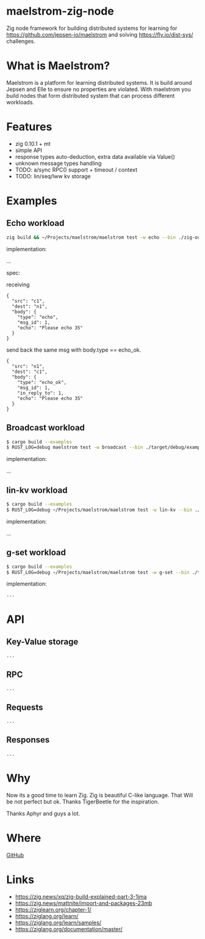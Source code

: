 # maelstrom-zig-node

Zig node framework for building distributed systems for learning for
https://github.com/jepsen-io/maelstrom and solving https://fly.io/dist-sys/
challenges.

# What is Maelstrom?

Maelstrom is a platform for learning distributed systems. It is build around Jepsen and Elle to ensure no properties are
violated. With maelstrom you build nodes that form distributed system that can process different workloads.

# Features

- zig 0.10.1 + mt
- simple API
- response types auto-deduction, extra data available via Value()
- unknown message types handling
- TODO: a/sync RPC() support + timeout / context
- TODO: lin/seq/lww kv storage

# Examples

## Echo workload

```bash
zig build && ~/Projects/maelstrom/maelstrom test -w echo --bin ./zig-out/bin/echo --node-count 1 --time-limit 10 --log-stderr
````

implementation:

...

spec:

receiving

    {
      "src": "c1",
      "dest": "n1",
      "body": {
        "type": "echo",
        "msg_id": 1,
        "echo": "Please echo 35"
      }
    }

send back the same msg with body.type == echo_ok.

    {
      "src": "n1",
      "dest": "c1",
      "body": {
        "type": "echo_ok",
        "msg_id": 1,
        "in_reply_to": 1,
        "echo": "Please echo 35"
      }
    }

## Broadcast workload

```bash
$ cargo build --examples
$ RUST_LOG=debug maelstrom test -w broadcast --bin ./target/debug/examples/broadcast --node-count 2 --time-limit 20 --rate 10 --log-stderr
````

implementation:

...

## lin-kv workload

```bash
$ cargo build --examples
$ RUST_LOG=debug ~/Projects/maelstrom/maelstrom test -w lin-kv --bin ./target/debug/examples/lin_kv --node-count 4 --concurrency 2n --time-limit 10 --rate 100 --log-stderr
````

implementation:

...

## g-set workload

```bash
$ cargo build --examples
$ RUST_LOG=debug ~/Projects/maelstrom/maelstrom test -w g-set --bin ./target/debug/examples/g_set --node-count 2 --concurrency 2n --time-limit 20 --rate 10 --log-stderr
```

implementation:

```
...
```

# API

## Key-Value storage

```
...
```

## RPC

```
...
```

## Requests

```
...
```

## Responses

```
...
```

# Why

Now its a good time to learn Zig. Zig is beautiful C-like language.
That Will be not perfect but ok. Thanks TigerBeetle for the inspiration.

Thanks Aphyr and guys a lot.

# Where

[GitHub](https://github.com/sitano/maelstrom-zig-node)

# Links

- https://zig.news/xq/zig-build-explained-part-3-1ima
- https://zig.news/mattnite/import-and-packages-23mb 
- https://ziglearn.org/chapter-1/
- https://ziglang.org/learn/
- https://ziglang.org/learn/samples/
- https://ziglang.org/documentation/master/